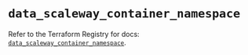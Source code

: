 # `data_scaleway_container_namespace`

Refer to the Terraform Registry for docs: [`data_scaleway_container_namespace`](https://registry.terraform.io/providers/scaleway/scaleway/2.59.0/docs/data-sources/container_namespace).
